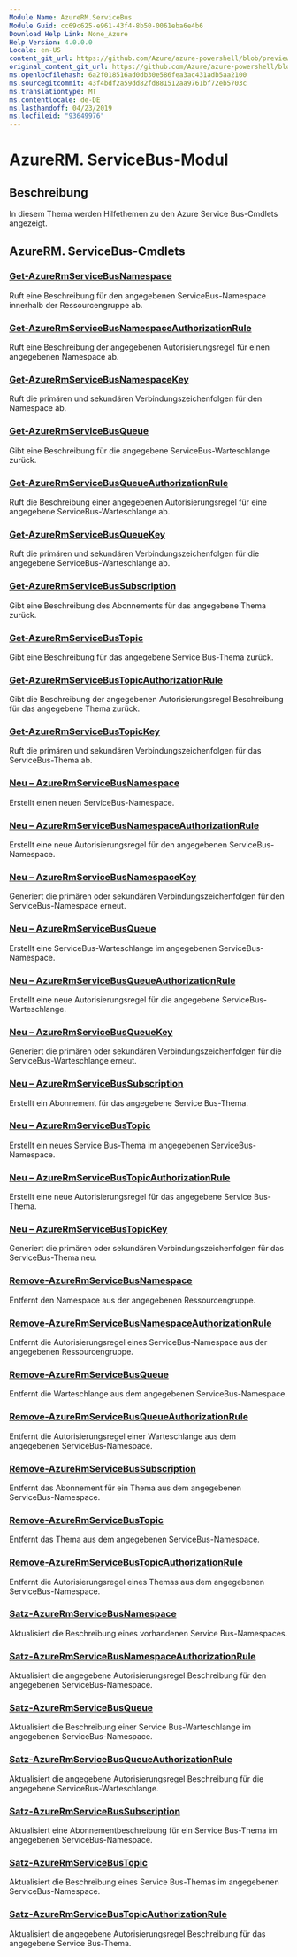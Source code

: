 ```yaml
---
Module Name: AzureRM.ServiceBus
Module Guid: cc69c625-e961-43f4-8b50-0061eba6e4b6
Download Help Link: None_Azure
Help Version: 4.0.0.0
Locale: en-US
content_git_url: https://github.com/Azure/azure-powershell/blob/preview/src/ResourceManager/ServiceBus/Commands.ServiceBus/help/AzureRM.ServiceBus.md
original_content_git_url: https://github.com/Azure/azure-powershell/blob/preview/src/ResourceManager/ServiceBus/Commands.ServiceBus/help/AzureRM.ServiceBus.md
ms.openlocfilehash: 6a2f018516ad0db30e586fea3ac431adb5aa2100
ms.sourcegitcommit: 43f4bdf2a59dd82fd881512aa9761bf72eb5703c
ms.translationtype: MT
ms.contentlocale: de-DE
ms.lasthandoff: 04/23/2019
ms.locfileid: "93649976"
---
```

# AzureRM. ServiceBus-Modul
## Beschreibung
In diesem Thema werden Hilfethemen zu den Azure Service Bus-Cmdlets angezeigt.

## AzureRM. ServiceBus-Cmdlets
### [Get-AzureRmServiceBusNamespace](Get-AzureRmServiceBusNamespace.md)
Ruft eine Beschreibung für den angegebenen ServiceBus-Namespace innerhalb der Ressourcengruppe ab.

### [Get-AzureRmServiceBusNamespaceAuthorizationRule](Get-AzureRmServiceBusNamespaceAuthorizationRule.md)
Ruft eine Beschreibung der angegebenen Autorisierungsregel für einen angegebenen Namespace ab. 

### [Get-AzureRmServiceBusNamespaceKey](Get-AzureRmServiceBusNamespaceKey.md)
Ruft die primären und sekundären Verbindungszeichenfolgen für den Namespace ab.

### [Get-AzureRmServiceBusQueue](Get-AzureRmServiceBusQueue.md)
Gibt eine Beschreibung für die angegebene ServiceBus-Warteschlange zurück.

### [Get-AzureRmServiceBusQueueAuthorizationRule](Get-AzureRmServiceBusQueueAuthorizationRule.md)
Ruft die Beschreibung einer angegebenen Autorisierungsregel für eine angegebene ServiceBus-Warteschlange ab. 

### [Get-AzureRmServiceBusQueueKey](Get-AzureRmServiceBusQueueKey.md)
Ruft die primären und sekundären Verbindungszeichenfolgen für die angegebene ServiceBus-Warteschlange ab.

### [Get-AzureRmServiceBusSubscription](Get-AzureRmServiceBusSubscription.md)
Gibt eine Beschreibung des Abonnements für das angegebene Thema zurück.

### [Get-AzureRmServiceBusTopic](Get-AzureRmServiceBusTopic.md)
Gibt eine Beschreibung für das angegebene Service Bus-Thema zurück.

### [Get-AzureRmServiceBusTopicAuthorizationRule](Get-AzureRmServiceBusTopicAuthorizationRule.md)
Gibt die Beschreibung der angegebenen Autorisierungsregel Beschreibung für das angegebene Thema zurück.

### [Get-AzureRmServiceBusTopicKey](Get-AzureRmServiceBusTopicKey.md)
Ruft die primären und sekundären Verbindungszeichenfolgen für das ServiceBus-Thema ab.

### [Neu – AzureRmServiceBusNamespace](New-AzureRmServiceBusNamespace.md)
Erstellt einen neuen ServiceBus-Namespace.

### [Neu – AzureRmServiceBusNamespaceAuthorizationRule](New-AzureRmServiceBusNamespaceAuthorizationRule.md)
Erstellt eine neue Autorisierungsregel für den angegebenen ServiceBus-Namespace.

### [Neu – AzureRmServiceBusNamespaceKey](New-AzureRmServiceBusNamespaceKey.md)
Generiert die primären oder sekundären Verbindungszeichenfolgen für den ServiceBus-Namespace erneut.

### [Neu – AzureRmServiceBusQueue](New-AzureRmServiceBusQueue.md)
Erstellt eine ServiceBus-Warteschlange im angegebenen ServiceBus-Namespace.

### [Neu – AzureRmServiceBusQueueAuthorizationRule](New-AzureRmServiceBusQueueAuthorizationRule.md)
Erstellt eine neue Autorisierungsregel für die angegebene ServiceBus-Warteschlange.

### [Neu – AzureRmServiceBusQueueKey](New-AzureRmServiceBusQueueKey.md)
Generiert die primären oder sekundären Verbindungszeichenfolgen für die ServiceBus-Warteschlange erneut.

### [Neu – AzureRmServiceBusSubscription](New-AzureRmServiceBusSubscription.md)
Erstellt ein Abonnement für das angegebene Service Bus-Thema.

### [Neu – AzureRmServiceBusTopic](New-AzureRmServiceBusTopic.md)
Erstellt ein neues Service Bus-Thema im angegebenen ServiceBus-Namespace.

### [Neu – AzureRmServiceBusTopicAuthorizationRule](New-AzureRmServiceBusTopicAuthorizationRule.md)
Erstellt eine neue Autorisierungsregel für das angegebene Service Bus-Thema.

### [Neu – AzureRmServiceBusTopicKey](New-AzureRmServiceBusTopicKey.md)
Generiert die primären oder sekundären Verbindungszeichenfolgen für das ServiceBus-Thema neu.

### [Remove-AzureRmServiceBusNamespace](Remove-AzureRmServiceBusNamespace.md)
Entfernt den Namespace aus der angegebenen Ressourcengruppe. 

### [Remove-AzureRmServiceBusNamespaceAuthorizationRule](Remove-AzureRmServiceBusNamespaceAuthorizationRule.md)
Entfernt die Autorisierungsregel eines ServiceBus-Namespace aus der angegebenen Ressourcengruppe.

### [Remove-AzureRmServiceBusQueue](Remove-AzureRmServiceBusQueue.md)
Entfernt die Warteschlange aus dem angegebenen ServiceBus-Namespace.

### [Remove-AzureRmServiceBusQueueAuthorizationRule](Remove-AzureRmServiceBusQueueAuthorizationRule.md)
Entfernt die Autorisierungsregel einer Warteschlange aus dem angegebenen ServiceBus-Namespace.

### [Remove-AzureRmServiceBusSubscription](Remove-AzureRmServiceBusSubscription.md)
Entfernt das Abonnement für ein Thema aus dem angegebenen ServiceBus-Namespace.

### [Remove-AzureRmServiceBusTopic](Remove-AzureRmServiceBusTopic.md)
Entfernt das Thema aus dem angegebenen ServiceBus-Namespace.

### [Remove-AzureRmServiceBusTopicAuthorizationRule](Remove-AzureRmServiceBusTopicAuthorizationRule.md)
Entfernt die Autorisierungsregel eines Themas aus dem angegebenen ServiceBus-Namespace.

### [Satz-AzureRmServiceBusNamespace](Set-AzureRmServiceBusNamespace.md)
Aktualisiert die Beschreibung eines vorhandenen Service Bus-Namespaces.

### [Satz-AzureRmServiceBusNamespaceAuthorizationRule](Set-AzureRmServiceBusNamespaceAuthorizationRule.md)
Aktualisiert die angegebene Autorisierungsregel Beschreibung für den angegebenen ServiceBus-Namespace.

### [Satz-AzureRmServiceBusQueue](Set-AzureRmServiceBusQueue.md)
Aktualisiert die Beschreibung einer Service Bus-Warteschlange im angegebenen ServiceBus-Namespace.

### [Satz-AzureRmServiceBusQueueAuthorizationRule](Set-AzureRmServiceBusQueueAuthorizationRule.md)
Aktualisiert die angegebene Autorisierungsregel Beschreibung für die angegebene ServiceBus-Warteschlange.

### [Satz-AzureRmServiceBusSubscription](Set-AzureRmServiceBusSubscription.md)
Aktualisiert eine Abonnementbeschreibung für ein Service Bus-Thema im angegebenen ServiceBus-Namespace.

### [Satz-AzureRmServiceBusTopic](Set-AzureRmServiceBusTopic.md)
Aktualisiert die Beschreibung eines Service Bus-Themas im angegebenen ServiceBus-Namespace.

### [Satz-AzureRmServiceBusTopicAuthorizationRule](Set-AzureRmServiceBusTopicAuthorizationRule.md)
Aktualisiert die angegebene Autorisierungsregel Beschreibung für das angegebene Service Bus-Thema.

